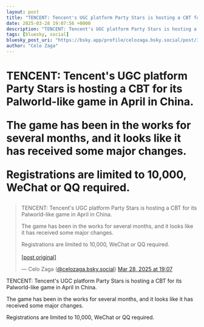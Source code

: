 ```yaml
---
layout: post
title: "TENCENT: Tencent's UGC platform Party Stars is hosting a CBT for its Palworld-like game in April in China.  The game has been in the works for several months, and it looks like it has received some major changes.    Registrations are limited to 10,000, WeChat or QQ required."
date: 2025-03-28 19:07:56 +0000
description: "TENCENT: Tencent's UGC platform Party Stars is hosting a CBT for its Palworld-like game in April in China.  The game has been in the works for several m..."
tags: [bluesky, social]
bluesky_post_uri: "https://bsky.app/profile/celozaga.bsky.social/post/3llhj6vrqtd2z"
author: "Celo Zaga"
---
```


<h1 class="bluesky-post-title">TENCENT: Tencent's UGC platform Party Stars is hosting a CBT for its Palworld-like game in April in China.

The game has been in the works for several months, and it looks like it has received some major changes.  

Registrations are limited to 10,000, WeChat or QQ required.</h1>


<blockquote class="bluesky-embed" data-bluesky-uri="at://did:plc:lmh6rennptq77inaztnovw4b/app.bsky.feed.post/3llhj6vrqtd2z" data-bluesky-embed-color-mode="system">
<p lang="">TENCENT: Tencent's UGC platform Party Stars is hosting a CBT for its Palworld-like game in April in China.

The game has been in the works for several months, and it looks like it has received some major changes.  

Registrations are limited to 10,000, WeChat or QQ required.<br><br><a href="https://bsky.app/profile/celozaga.bsky.social/post/3llhj6vrqtd2z">[post original]</a></p>
&mdash; Celo Zaga (<a href="https://bsky.app/profile/did:plc:lmh6rennptq77inaztnovw4b">@celozaga.bsky.social</a>) <a href="https://bsky.app/profile/celozaga.bsky.social/post/3llhj6vrqtd2z">Mar 28, 2025 at 19:07</a>
</blockquote>
<script async src="https://embed.bsky.app/static/embed.js" charset="utf-8"></script>


<p class="bluesky-post-description">TENCENT: Tencent's UGC platform Party Stars is hosting a CBT for its Palworld-like game in April in China.

The game has been in the works for several months, and it looks like it has received some major changes.  

Registrations are limited to 10,000, WeChat or QQ required.</p>
